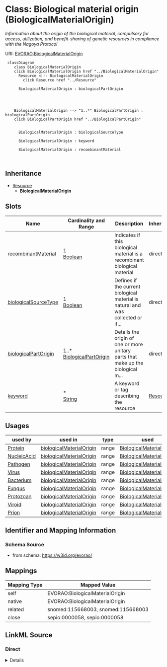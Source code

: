 

# Class: Biological material origin (BiologicalMaterialOrigin) 


_Information about the origin of the biological material, compulsory for access, utilization, and benefit-sharing of genetic resources in compliance with the Nagoya Protocol_





URI: [EVORAO:BiologicalMaterialOrigin](https://w3id.org/evorao/BiologicalMaterialOrigin)






```mermaid
 classDiagram
    class BiologicalMaterialOrigin
    click BiologicalMaterialOrigin href "../BiologicalMaterialOrigin"
      Resource <|-- BiologicalMaterialOrigin
        click Resource href "../Resource"
      
      BiologicalMaterialOrigin : biologicalPartOrigin
        
          
    
    
    BiologicalMaterialOrigin --> "1..*" BiologicalPartOrigin : biologicalPartOrigin
    click BiologicalPartOrigin href "../BiologicalPartOrigin"

        
      BiologicalMaterialOrigin : biologicalSourceType
        
      BiologicalMaterialOrigin : keyword
        
      BiologicalMaterialOrigin : recombinantMaterial
        
      
```





## Inheritance
* [Resource](Resource.md)
    * **BiologicalMaterialOrigin**



## Slots

| Name | Cardinality and Range | Description | Inheritance |
| ---  | --- | --- | --- |
| [recombinantMaterial](recombinantMaterial.md) | 1 <br/> [Boolean](Boolean.md) | Indicates if this biological material is a recombinant biological material | direct |
| [biologicalSourceType](biologicalSourceType.md) | 1 <br/> [Boolean](Boolean.md) | Defines if the current biological material is natural and was collected or if... | direct |
| [biologicalPartOrigin](biologicalPartOrigin.md) | 1..* <br/> [BiologicalPartOrigin](BiologicalPartOrigin.md) | Details the origin of one or more unitary parts that make up the biological m... | direct |
| [keyword](keyword.md) | * <br/> [String](String.md) | A keyword or tag describing the resource | [Resource](Resource.md) |





## Usages

| used by | used in | type | used |
| ---  | --- | --- | --- |
| [Protein](Protein.md) | [biologicalMaterialOrigin](biologicalMaterialOrigin.md) | range | [BiologicalMaterialOrigin](BiologicalMaterialOrigin.md) |
| [NucleicAcid](NucleicAcid.md) | [biologicalMaterialOrigin](biologicalMaterialOrigin.md) | range | [BiologicalMaterialOrigin](BiologicalMaterialOrigin.md) |
| [Pathogen](Pathogen.md) | [biologicalMaterialOrigin](biologicalMaterialOrigin.md) | range | [BiologicalMaterialOrigin](BiologicalMaterialOrigin.md) |
| [Virus](Virus.md) | [biologicalMaterialOrigin](biologicalMaterialOrigin.md) | range | [BiologicalMaterialOrigin](BiologicalMaterialOrigin.md) |
| [Bacterium](Bacterium.md) | [biologicalMaterialOrigin](biologicalMaterialOrigin.md) | range | [BiologicalMaterialOrigin](BiologicalMaterialOrigin.md) |
| [Fungus](Fungus.md) | [biologicalMaterialOrigin](biologicalMaterialOrigin.md) | range | [BiologicalMaterialOrigin](BiologicalMaterialOrigin.md) |
| [Protozoan](Protozoan.md) | [biologicalMaterialOrigin](biologicalMaterialOrigin.md) | range | [BiologicalMaterialOrigin](BiologicalMaterialOrigin.md) |
| [Viroid](Viroid.md) | [biologicalMaterialOrigin](biologicalMaterialOrigin.md) | range | [BiologicalMaterialOrigin](BiologicalMaterialOrigin.md) |
| [Prion](Prion.md) | [biologicalMaterialOrigin](biologicalMaterialOrigin.md) | range | [BiologicalMaterialOrigin](BiologicalMaterialOrigin.md) |






## Identifier and Mapping Information







### Schema Source


* from schema: https://w3id.org/evorao/




## Mappings

| Mapping Type | Mapped Value |
| ---  | ---  |
| self | EVORAO:BiologicalMaterialOrigin |
| native | EVORAO:BiologicalMaterialOrigin |
| related | snomed:115668003, snomed:115668003 |
| close | sepio:0000058, sepio:0000058 |







## LinkML Source

<!-- TODO: investigate https://stackoverflow.com/questions/37606292/how-to-create-tabbed-code-blocks-in-mkdocs-or-sphinx -->

### Direct

<details>
```yaml
name: BiologicalMaterialOrigin
description: Information about the origin of the biological material, compulsory for
  access, utilization, and benefit-sharing of genetic resources in compliance with
  the Nagoya Protocol
title: Biological material origin
from_schema: https://w3id.org/evorao/
close_mappings:
- sepio:0000058
- sepio:0000058
related_mappings:
- snomed:115668003
- snomed:115668003
is_a: Resource
slots:
- recombinantMaterial
- biologicalSourceType
- biologicalPartOrigin
slot_usage:
  recombinantMaterial:
    name: recombinantMaterial
    description: Indicates if this biological material is a recombinant biological
      material.
    title: recombinant material
    ifabsent: 'false'
    domain_of:
    - BiologicalMaterialOrigin
    range: boolean
    required: true
    multivalued: false
  biologicalSourceType:
    name: biologicalSourceType
    description: Defines if the current biological material is natural and was collected
      or if it is a synthetic biological material. It makes sense that only recombinant
      biological materials can have a mixed material origin!
    title: biological source type
    comments:
    - It makes sense that only recombinant biological materials can have a mixed material
      origin!
    domain_of:
    - BiologicalMaterialOrigin
    range: boolean
    required: true
    multivalued: false
  biologicalPartOrigin:
    name: biologicalPartOrigin
    description: Details the origin of one or more unitary parts that make up the
      biological material. In the case of recombinant biological material, multiple
      parts may be involved.
    title: biological part origin
    comments:
    - It can be multiple parts in case of a recombinant biological material.
    related_mappings:
    - schema:hasBioChemEntityPart
    domain_of:
    - BiologicalMaterialOrigin
    range: BiologicalPartOrigin
    required: true
    multivalued: true

```
</details>

### Induced

<details>
```yaml
name: BiologicalMaterialOrigin
description: Information about the origin of the biological material, compulsory for
  access, utilization, and benefit-sharing of genetic resources in compliance with
  the Nagoya Protocol
title: Biological material origin
from_schema: https://w3id.org/evorao/
close_mappings:
- sepio:0000058
- sepio:0000058
related_mappings:
- snomed:115668003
- snomed:115668003
is_a: Resource
slot_usage:
  recombinantMaterial:
    name: recombinantMaterial
    description: Indicates if this biological material is a recombinant biological
      material.
    title: recombinant material
    ifabsent: 'false'
    domain_of:
    - BiologicalMaterialOrigin
    range: boolean
    required: true
    multivalued: false
  biologicalSourceType:
    name: biologicalSourceType
    description: Defines if the current biological material is natural and was collected
      or if it is a synthetic biological material. It makes sense that only recombinant
      biological materials can have a mixed material origin!
    title: biological source type
    comments:
    - It makes sense that only recombinant biological materials can have a mixed material
      origin!
    domain_of:
    - BiologicalMaterialOrigin
    range: boolean
    required: true
    multivalued: false
  biologicalPartOrigin:
    name: biologicalPartOrigin
    description: Details the origin of one or more unitary parts that make up the
      biological material. In the case of recombinant biological material, multiple
      parts may be involved.
    title: biological part origin
    comments:
    - It can be multiple parts in case of a recombinant biological material.
    related_mappings:
    - schema:hasBioChemEntityPart
    domain_of:
    - BiologicalMaterialOrigin
    range: BiologicalPartOrigin
    required: true
    multivalued: true
attributes:
  recombinantMaterial:
    name: recombinantMaterial
    description: Indicates if this biological material is a recombinant biological
      material.
    title: recombinant material
    from_schema: https://w3id.org/evorao/
    rank: 1000
    ifabsent: 'false'
    alias: recombinantMaterial
    owner: BiologicalMaterialOrigin
    domain_of:
    - BiologicalMaterialOrigin
    range: boolean
    required: true
    multivalued: false
  biologicalSourceType:
    name: biologicalSourceType
    description: Defines if the current biological material is natural and was collected
      or if it is a synthetic biological material. It makes sense that only recombinant
      biological materials can have a mixed material origin!
    title: biological source type
    comments:
    - It makes sense that only recombinant biological materials can have a mixed material
      origin!
    from_schema: https://w3id.org/evorao/
    rank: 1000
    alias: biologicalSourceType
    owner: BiologicalMaterialOrigin
    domain_of:
    - BiologicalMaterialOrigin
    range: boolean
    required: true
    multivalued: false
  biologicalPartOrigin:
    name: biologicalPartOrigin
    description: Details the origin of one or more unitary parts that make up the
      biological material. In the case of recombinant biological material, multiple
      parts may be involved.
    title: biological part origin
    comments:
    - It can be multiple parts in case of a recombinant biological material.
    from_schema: https://w3id.org/evorao/
    related_mappings:
    - schema:hasBioChemEntityPart
    rank: 1000
    alias: biologicalPartOrigin
    owner: BiologicalMaterialOrigin
    domain_of:
    - BiologicalMaterialOrigin
    range: BiologicalPartOrigin
    required: true
    multivalued: true
  keyword:
    name: keyword
    description: A keyword or tag describing the resource
    title: keyword
    from_schema: https://w3id.org/evorao/
    rank: 1000
    slot_uri: dcat:keyword
    alias: keyword
    owner: BiologicalMaterialOrigin
    domain_of:
    - Resource
    range: string
    required: false
    multivalued: true

```
</details>